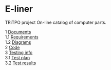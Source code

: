 # E-liner
TRiTPO project
On-line catalog of computer parts.

1 [Documents](Documents)  
1.1 [Requirements](Documents/Requirements/Requirements%20Document.md)  
1.2 [Diagrams](Documents/Diagrams)  
2 [Code](code/src/main/java/com/example)   
3 [Testing info](Testing)  
3.1 [Test plan](Testing/TestPlan.md)  
3.2 [Test results](Testing/TestResults.md)  
